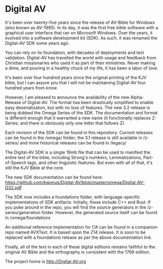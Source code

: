 # Digital AV

It's been over twenty-five years since the release of AV-Bible for Windows (also known as AV-1995). In its day, it was the first free bible software with a graphical user interface that ran on Microsoft Windows. Over the years, it evolved into a software development kit (SDK). As such, it was renamed the Digital-AV SDK some years ago.

You can rely on its foundation, with decades of deployments and text validation. Digital-AV has travelled the world with usage and feedback from Christian missionaries who used it as part of their ministries. Never making a dime, and pouring in a healthy chuck of my life, it has been a labor of love.

It's been over four hundred years since the original printing of the KJV bible, but I can assure you that I will not be maintaining Digital-AV four hundred years from know.

However, I am pleased to announce the availability of the new Alpha-Release of Digital-AV. The format has been drastically simplified to enable easy deserialization, but with no loss of features. The new 3.2 release is being dubbed the Omega Series of the SDK.  The documentation and format is different enough that it warranted a new name (it functionally replaces Z-Series; and there is obviously only one letter that follows Z).

Each revision of the SDK can be found in this repository. Current releases can be found in the /omega/ folder; the 3.1 release is still available in /z-series/ and more historical releases can be found in /legacy/

The Digital-AV SDK is a single 19mb file that can be used to manifest the entire text of the bible, including Strong's numbers, Lemmatizations, Part-of-Speech tags, and other linguistic features. But even with all of that, it's still the KJV Bible at the core.

The new SDK documentation can be found here:
https://github.com/kwonus/Digital-AV/blob/master/omega/Digital-AV-Ω32.pdf

The SDK now includes a foundations folder, with language-specific implementations of SDK artifacts. Initially, these include C++ and Rust. If you poke around in the repo, you will find the source generators in the /z-series/generation folder. However, the generated source itself can be found in /omega/foundations

An additional reference implementation for C# can be found in a companion repo named AVXText. It is based upon the Z14 release. It is soon to be replaced with a foundations release as per the above documentation link.

Finally, all of the text in each of these digital editions remains faithful to the original AV Bible and the orthography is consistent with the 1769 edition.

The project home is http://Digital-AV.org
